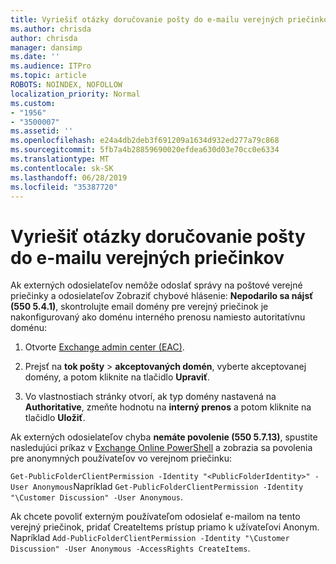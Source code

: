 ```yaml
---
title: Vyriešiť otázky doručovanie pošty do e-mailu verejných priečinkov
ms.author: chrisda
author: chrisda
manager: dansimp
ms.date: ''
ms.audience: ITPro
ms.topic: article
ROBOTS: NOINDEX, NOFOLLOW
localization_priority: Normal
ms.custom:
- "1956"
- "3500007"
ms.assetid: ''
ms.openlocfilehash: e24a4db2deb3f691209a1634d932ed277a79c868
ms.sourcegitcommit: 5fb7a4b28859690020efdea630d03e70cc0e6334
ms.translationtype: MT
ms.contentlocale: sk-SK
ms.lasthandoff: 06/28/2019
ms.locfileid: "35387720"
---
```

# <a name="fix-email-delivery-issues-to-mail-enabled-public-folders"></a>Vyriešiť otázky doručovanie pošty do e-mailu verejných priečinkov

Ak externých odosielateľov nemôže odoslať správy na poštové verejné priečinky a odosielateľov Zobraziť chybové hlásenie: **Nepodarilo sa nájsť (550 5.4.1)**, skontrolujte email domény pre verejný priečinok je nakonfigurovaný ako doménu interného prenosu namiesto autoritatívnu doménu:

1. Otvorte [Exchange admin center (EAC)](https://docs.microsoft.com/Exchange/exchange-admin-center).

2. Prejsť na **tok pošty** \> **akceptovaných domén**, vyberte akceptovanej domény, a potom kliknite na tlačidlo **Upraviť**.

3. Vo vlastnostiach stránky otvorí, ak typ domény nastavená na **Authoritative**, zmeňte hodnotu na **interný prenos** a potom kliknite na tlačidlo **Uložiť**.

Ak externých odosielateľov chyba **nemáte povolenie (550 5.7.13)**, spustite nasledujúci príkaz v [Exchange Online PowerShell](https://docs.microsoft.com/powershell/exchange/exchange-online/connect-to-exchange-online-powershell/connect-to-exchange-online-powershell) a zobrazia sa povolenia pre anonymných používateľov vo verejnom priečinku:

`Get-PublicFolderClientPermission -Identity "<PublicFolderIdentity>" -User Anonymous`Napríklad `Get-PublicFolderClientPermission -Identity "\Customer Discussion" -User Anonymous`.

Ak chcete povoliť externým používateľom odosielať e-mailom na tento verejný priečinok, pridať CreateItems prístup priamo k užívateľovi Anonym. Napríklad `Add-PublicFolderClientPermission -Identity "\Customer Discussion" -User Anonymous -AccessRights CreateItems`.
